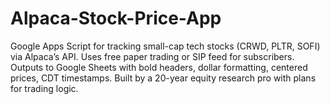 # Alpaca-Stock-Price-App
Google Apps Script for tracking small-cap tech stocks (CRWD, PLTR, SOFI) via Alpaca’s API. Uses free paper trading or SIP feed for subscribers. Outputs to Google Sheets with bold headers, dollar formatting, centered prices, CDT timestamps. Built by a 20-year equity research pro with plans for trading logic.
